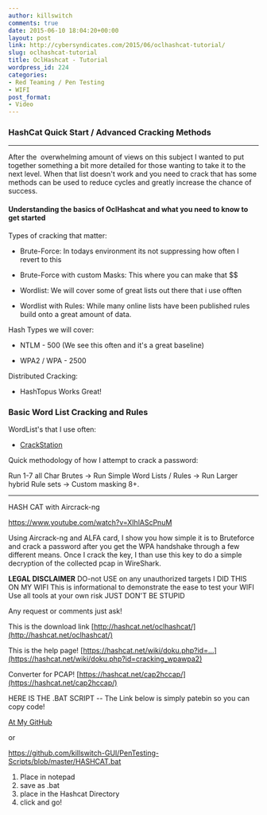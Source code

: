 ```yaml
---
author: killswitch
comments: true
date: 2015-06-10 18:04:20+00:00
layout: post
link: http://cybersyndicates.com/2015/06/oclhashcat-tutorial/
slug: oclhashcat-tutorial
title: OclHashcat - Tutorial
wordpress_id: 224
categories:
- Red Teaming / Pen Testing
- WIFI
post_format:
- Video
---
```


### HashCat Quick Start / Advanced Cracking Methods





* * *







After the  overwhelming amount of views on this subject I wanted to put together something a bit more detailed for those wanting to take it to the next level. When that list doesn't work and you need to crack that has some methods can be used to reduce cycles and greatly increase the chance of success.





#### Understanding the basics of OclHashcat and what you need to know to get started





Types of cracking that matter:






    
  * Brute-Force: In todays environment its not suppressing how often I revert to this

    
  * Brute-Force with custom Masks: This where you can make that $$

    
  * Wordlist: We will cover some of great lists out there that i use offten

    
  * Wordlist with Rules: While many online lists have been published rules build onto a great amount of data.



Hash Types we will cover:


    
  * NTLM - 500 (We see this often and it's a great baseline)

    
  * WPA2 / WPA - 2500



Distributed Cracking:


    
  * HashTopus Works Great!





### Basic Word List Cracking and Rules





WordList's that I use often:




    
  * [CrackStation](https://crackstation.net/buy-crackstation-wordlist-password-cracking-dictionary.htm)



Quick methodology of how I attempt to crack a password:

Run 1-7 all Char Brutes -> Run Simple Word Lists / Rules -> Run Larger hybrid Rule sets -> Custom masking 8+.





* * *





HASH CAT with Aircrack-ng



https://www.youtube.com/watch?v=XIhlAScPnuM

Using Aircrack-ng and ALFA card, I show you how simple it is to Bruteforce and crack a password after you get the WPA handshake through a few different means. Once I crack the key, I than use this key to do a simple decryption of the collected pcap in WireShark.

****LEGAL DISCLAIMER****
DO-not USE on any unauthorized targets
I DID THIS ON MY WIFI
This is informational to demonstrate the ease to test your WIFI
Use all tools at your own risk
JUST DON'T BE STUPID

Any request or comments just ask!

This is the download link
[http://hashcat.net/oclhashcat/](http://hashcat.net/oclhashcat/)

This is the help page!
[https://hashcat.net/wiki/doku.php?id=...](https://hashcat.net/wiki/doku.php?id=cracking_wpawpa2)

Converter for PCAP!
[https://hashcat.net/cap2hccap/](https://hashcat.net/cap2hccap/)

HERE IS THE .BAT SCRIPT --
The Link below is simply patebin so you can copy code!

[At My GitHub](https://github.com/killswitch-GUI/PenTesting-Scripts/blob/master/HASHCAT.bat)

or

https://github.com/killswitch-GUI/PenTesting-Scripts/blob/master/HASHCAT.bat

1) Place in notepad
2) save as .bat
3) place in the Hashcat Directory
4) click and go!
